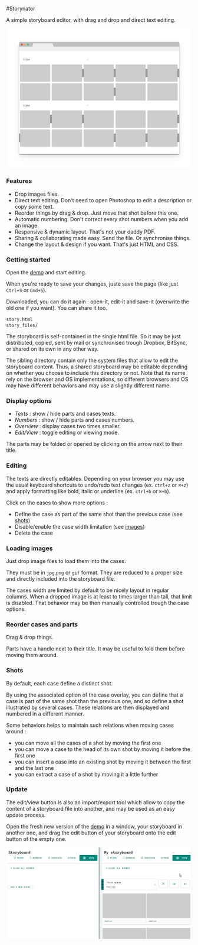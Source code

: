 #Storynator

A simple storyboard editor, with drag and drop and direct text editing.

[![Demo](chrome-frame.png)][demo]

[demo]: https://cdn.rawgit.com/nliautaud/storynator/8cecce3183ed479f5047b05c4af58f55a3d0f05b/story.html

### Features

- Drop images files.
- Direct text editing. Don't need to open Photoshop to edit a description or copy some text.
- Reorder things by drag & drop. Just move that shot before this one.
- Automatic numbering. Don't correct every shot numbers when you add an image.
- Responsive & dynamic layout. That's not your daddy PDF.
- Sharing & collaborating made easy. Send the file. Or synchronise things.
- Change the layout & design if you want. That's just HTML and CSS. 

### Getting started

Open the [demo][demo] and start editing.

When you're ready to save your changes, juste save the page (like just ``Ctrl+S`` or ``Cmd+S``). 

Downloaded, you can do it again : open-it, edit-it and save-it (overwrite the old one if you want). You can share it too.

```
story.html
story_files/
```
The storyboard is self-contained in the single html file. So it may be just distributed, copied, sent by mail or synchronised trough Dropbox, BitSync, or shared on its own in any other way. 

The sibling directory contain only the system files that allow to edit the storyboard content. Thus, a shared storyboard may be editable depending on whether you choose to include this directory or not. Note that its name rely on the browser and OS implementations, so different browsers and OS may have different behaviors and may use a slightly different name. 

### Display options

- *Texts* : show / hide parts and cases texts.
- *Numbers* : show / hide parts and cases numbers.
- *Overview* : display cases two times smaller.
- *Edit/View* : toggle editing or viewing mode.

The parts may be folded or opened by clicking on the arrow next to their title.

### Editing

The texts are directly editables. Depending on your browser you may use the usual keyboard shortcuts to undo/redo text changes (ex. ``ctrl+z`` or ``⌘+z``) and apply formatting like bold, italic or underline (ex. ``ctrl+b`` or ``⌘+b``).

Click on the cases to show more options :
- Define the case as part of the same shot than the previous case (see [shots](#shots))
- Disable/enable the case width limitation (see [images](#images))
- Delete the case

### Loading images

Just drop image files to load them into the cases.

They must be in ``jpg``,``png`` or ``gif`` format. They are reduced to a proper size and directly included into the storyboard file.

The cases width are limited by default to be nicely layout in regular columns. When a dropped image is at least to times larger than tall, that limit is disabled. That behavior may be then manually controlled trough the case options. 

### Reorder cases and parts

Drag & drop things.

Parts have a handle next to their title. It may be useful to fold them before moving them around.

### Shots

By default, each case define a distinct shot.

By using the associated option of the case overlay, you can define that a case is part of the same shot than the previous one, and so define a shot illustrated by several cases. These relations are then displayed and numbered in a different manner.

Some behaviors helps to maintain such relations when moving cases around :
- you can move all the cases of a shot by moving the first one
- you can move a case to the head of its own shot by moving it before the first one
- you can insert a case into an existing shot by moving it between the first and the last one
- you can extract a case of a shot by moving it a little further

### Update

The edit/view button is also an import/export tool which allow to copy the content of a storyboard file into another, and may be used as an easy update process.

Open the fresh new version of the [demo][demo] in a window, your storyboard in another one, and drag the edit button of your storyboard onto the edit button of the empty one.

[![Update process](update.gif)][demo]

